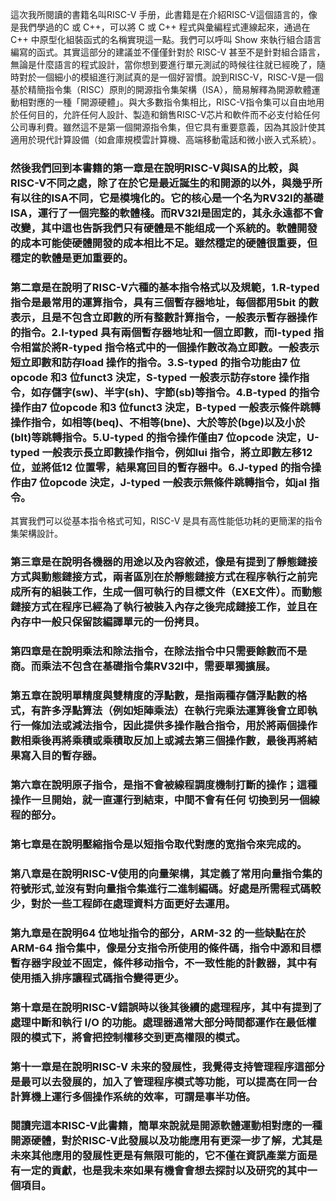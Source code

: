 這次我所閱讀的書籍名叫RISC-V 手册，此書籍是在介紹RISC-V這個語言的，像是我們學過的C 或 C++，可以將 C 或 C++ 程式與彙編程式連線起來，通過在 C++ 中原型化組裝函式的名稱實現這一點。我們可以呼叫 Show 來執行組合語言編寫的函式。其實這部分的建議並不僅僅針對於 RISC-V 甚至不是針對組合語言，無論是什麼語言的程式設計，當你想到要進行單元測試的時候往往就已經晚了，隨時對於一個細小的模組進行測試真的是一個好習慣。說到RISC-V，RISC-V是一個基於精簡指令集（RISC）原則的開源指令集架構（ISA），簡易解釋為開源軟體運動相對應的一種「開源硬體」。與大多數指令集相比，RISC-V指令集可以自由地用於任何目的，允許任何人設計、製造和銷售RISC-V芯片和軟件而不必支付給任何公司專利費。雖然這不是第一個開源指令集，但它具有重要意義，因為其設計使其適用於現代計算設備（如倉庫規模雲計算機、高端移動電話和微小嵌入式系統）。

### 然後我們回到本書籍的第一章是在說明RISC-V與ISA的比較，與RISC-V不同之處，除了在於它是最近誕生的和開源的以外，與幾乎所有以往的ISA不同，它是模塊化的。它的核心是一个名为RV32I的基礎ISA，運行了一個完整的軟體棧。而RV32I是固定的，其永永遠都不會改變，其中這也告訴我們只有硬體是不能组成一个系統的。軟體開發的成本可能使硬體開發的成本相比不足。雖然穩定的硬體很重要，但穩定的軟體是更加重要的。


### 第二章是在說明了RISC-V六種的基本指令格式以及規範，1.R-typed 指令是最常用的運算指令，具有三個暫存器地址，每個都用5bit 的數表示，且是不包含立即數的所有整數計算指令，一般表示暫存器操作的指令。2.I-typed 具有兩個暫存器地址和一個立即數，而I-typed 指令相當於將R-typed 指令格式中的一個操作數改為立即數。一般表示短立即數和訪存load 操作的指令。3.S-typed 的指令功能由7 位opcode 和3 位funct3 決定，S-typed 一般表示訪存store 操作指令，如存儲字(sw)、半字(sh)、字節(sb)等指令。4.B-typed 的指令操作由7 位opcode 和3 位funct3 決定，B-typed 一般表示條件跳轉操作指令，如相等(beq)、不相等(bne)、大於等於(bge)以及小於(blt)等跳轉指令。5.U-typed 的指令操作僅由7 位opcode 決定，U-typed 一般表示長立即數操作指令，例如lui 指令，將立即數左移12 位，並將低12 位置零，結果寫回目的暫存器中。6.J-typed 的指令操作由7 位opcode 決定，J-typed 一般表示無條件跳轉指令，如jal 指令。
其實我們可以從基本指令格式可知，RISC-V 是具有高性能低功耗的更簡潔的指令集架構設計。


### 第三章是在說明各機器的用途以及內容敘述，像是有提到了靜態鏈接方式與動態鏈接方式，兩者區別在於靜態鏈接方式在程序執行之前完成所有的組裝工作，生成一個可執行的目標文件（EXE文件）。而動態鏈接方式在程序已經為了執行被裝入內存之後完成鏈接工作，並且在內存中一般只保留該編譯單元的一份拷貝。
 

### 第四章是在說明乘法和除法指令，在除法指令中只需要餘數而不是商。而乘法不包含在基礎指令集RV32I中，需要單獨擴展。


### 第五章在說明單精度與雙精度的浮點數，是指兩種存儲浮點數的格式，有許多浮點算法（例如矩陣乘法）在執行完乘法運算後會立即執行一條加法或減法指令，因此提供多操作融合指令，用於將兩個操作數相乘後再將乘積或乘積取反加上或減去第三個操作數，最後再將結果寫入目的暫存器。


### 第六章在說明原子指令，是指不會被線程調度機制打斷的操作；這種操作一旦開始，就一直運行到結束，中間不會有任何 切換到另一個線程的部分。


### 第七章是在說明壓縮指令是以短指令取代對應的宽指令來完成的。

### 第八章是在說明RISC-V使用的向量架構，其定義了常用向量指令集的符號形式,並沒有對向量指令集進行二進制編碼。好處是所需程式碼較少，對於一些工程師在處理資料方面更好去運用。


### 第九章是在說明64 位地址指令的部分，ARM-32 的一些缺點在於ARM-64 指令集中，像是分支指令所使用的條件碼，指令中源和目標暫存器字段並不固定，條件移动指令，不一致性能的計數器，其中有使用插入排序讓程式碼指令變得更少。


### 第十章是在說明RISC-V錯誤時以後其後續的處理程序，其中有提到了處理中斷和執行 I/O 的功能。處理器通常大部分時間都運作在最低權限的模式下，將會把控制權移交到更高權限的模式。


### 第十一章是在說明RISC-V 未来的發展性，我覺得支持管理程序這部分是最可以去發展的，加入了管理程序模式等功能，可以提高在同一台計算機上運行多個操作系统的效率，可謂是事半功倍。


### 閱讀完這本RISC-V此書籍，簡單來說就是開源軟體運動相對應的一種開源硬體，對於RISC-V此發展以及功能應用有更深一步了解，尤其是未來其他應用的發展性更是有無限可能的，它不僅在資訊產業方面是有一定的貢獻，也是我未來如果有機會會想去探討以及研究的其中一個項目。

